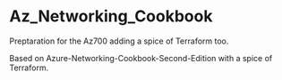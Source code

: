 # Az_Networking_Cookbook
Preptaration for the Az700 adding a spice of Terraform too.

Based on Azure-Networking-Cookbook-Second-Edition with a spice of Terraform.

